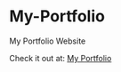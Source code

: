 # My-Portfolio
My Portfolio Website

Check it out at:
[My Portfolio](https://portfolios.talentsprint.com/~titiksha/)

